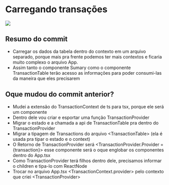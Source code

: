 # Carregando transações

![](https://imgur.com/ilan0K9.png)

## Resumo do commit
* Carregar os dados da tabela dentro do contexto em um arquivo separado, porque mais pra frente podemos ter mais contextos
e ficaria muito complexo o arquivo App.
* Assim tanto o componente Sumary como o componente TransactionTable terão acesso as informações para
poder consumi-las da maneira que eles precisarem

## Oque mudou do commit anterior?
* Mudei a extensão do TransactionContext de ts para tsx, porque ele será um componente
* Dentro dele vou criar e esportar uma função TransactionProvider
* Migrar o estado e a chamada a api de TransactionTable pra dentro do TransactionProvider
* Migrar a tipagem de Transactions do arquivo &lt;TransactionTable&gt; (ela é usada pra tipar o estado e o context)
* O Retorno de TransactionProvider será &lt;TransactionProvider.Provider ={transaction}&gt;
esse componente será o oque englobar os componentes dentro do App.tsx
* Como TransactionProvider terá filhos dentro dele, precisamos informar o children e tipa-lo com ReactNode
* Trocar no arquivo App.tsx &lt;TransactionContext.provider&gt; pelo contexto que criei &lt;TransactionProvider&gt;

